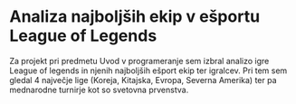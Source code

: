 # Analiza najboljših ekip v ešportu League of Legends
Za projekt pri predmetu Uvod v programeranje sem izbral analizo igre League of legends in njenih najboljših ešport ekip ter igralcev.
Pri tem sem gledal 4 največje lige (Koreja, Kitajska, Evropa, Severna Amerika) ter pa mednarodne turnirje kot so svetovna prvenstva.
